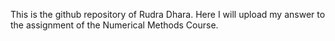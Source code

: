 This is the github repository of Rudra Dhara. Here I will upload my answer to the assignment of the Numerical Methods Course.